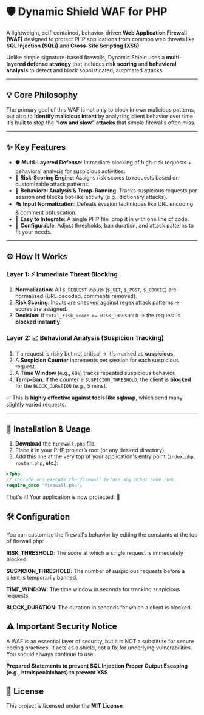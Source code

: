 # 🛡️ Dynamic Shield WAF for PHP

A lightweight, self-contained, behavior-driven **Web Application Firewall (WAF)** designed to protect PHP applications from common web threats like **SQL Injection (SQLi)** and **Cross-Site Scripting (XSS)**.

Unlike simple signature-based firewalls, Dynamic Shield uses a **multi-layered defense strategy** that includes **risk scoring** and **behavioral analysis** to detect and block sophisticated, automated attacks.

---

## 💡 Core Philosophy
The primary goal of this WAF is not only to block known malicious patterns, but also to **identify malicious intent** by analyzing client behavior over time.  
It’s built to stop the **“low and slow” attacks** that simple firewalls often miss.

---

## ✨ Key Features
- 🛡️ **Multi-Layered Defense**: Immediate blocking of high-risk requests + behavioral analysis for suspicious activities.  
- 💯 **Risk-Scoring Engine**: Assigns risk scores to requests based on customizable attack patterns.  
- 🤖 **Behavioral Analysis & Temp-Banning**: Tracks suspicious requests per session and blocks bot-like activity (e.g., dictionary attacks).  
- 🎭 **Input Normalization**: Defeats evasion techniques like URL encoding & comment obfuscation.  
- 🔌 **Easy to Integrate**: A single PHP file, drop it in with one line of code.  
- 🔧 **Configurable**: Adjust thresholds, ban duration, and attack patterns to fit your needs.  

---

## ⚙️ How It Works

### Layer 1: ⚡ Immediate Threat Blocking
1. **Normalization**: All `$_REQUEST` inputs (`$_GET`, `$_POST`, `$_COOKIE`) are normalized (URL decoded, comments removed).  
2. **Risk Scoring**: Inputs are checked against regex attack patterns → scores are assigned.  
3. **Decision**: If `total_risk_score >= RISK_THRESHOLD` → the request is **blocked instantly**.  

### Layer 2: 📈 Behavioral Analysis (Suspicion Tracking)
1. If a request is risky but not critical → it's marked as **suspicious**.  
2. A **Suspicion Counter** increments per session for each suspicious request.  
3. A **Time Window** (e.g., `60s`) tracks repeated suspicious behavior.  
4. **Temp-Ban**: If the counter ≥ `SUSPICION_THRESHOLD`, the client is **blocked** for the `BLOCK_DURATION` (e.g., 5 mins).  

✅ This is **highly effective against tools like sqlmap**, which send many slightly varied requests.  

---

## 🚀 Installation & Usage

1. **Download** the `firewall.php` file.  
2. Place it in your PHP project’s root (or any desired directory).  
3. Add this line at the very top of your application's entry point (`index.php`, `router.php`, etc.):  

```php
<?php
// Include and execute the firewall before any other code runs.
require_once 'firewall.php';
```
That's it! Your application is now protected. 🎉

## 🛠️ Configuration
You can customize the firewall's behavior by editing the constants at the top of firewall.php:

**RISK_THRESHOLD**: The score at which a single request is immediately blocked.

**SUSPICION_THRESHOLD**: The number of suspicious requests before a client is temporarily banned.

**TIME_WINDOW**: The time window in seconds for tracking suspicious requests.

**BLOCK_DURATION**: The duration in seconds for which a client is blocked.

## ⚠️ Important Security Notice
A WAF is an essential layer of security, but it is NOT a substitute for secure coding practices. It acts as a shield, not a fix for underlying vulnerabilities.
You should always continue to use:

**Prepared Statements to prevent SQL Injection**
**Proper Output Escaping (e.g., htmlspecialchars) to prevent XSS**

## 📜 License
This project is licensed under the **MIT License**.
